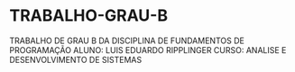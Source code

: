 # TRABALHO-GRAU-B
TRABALHO DE GRAU B DA DISCIPLINA DE FUNDAMENTOS DE PROGRAMAÇÃO 
ALUNO: LUIS EDUARDO RIPPLINGER
CURSO: ANALISE E DESENVOLVIMENTO DE SISTEMAS

